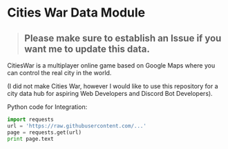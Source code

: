 # Cities War Data Module

> ## Please make sure to establish an Issue if you want me to update this data.

CitiesWar is a multiplayer online game based on Google Maps where you can control the real city in the world.

(I did not make Cities War, however I would like to use this repository for a city data hub for aspiring Web Developers and Discord Bot Developers).


Python code for Integration:

```py
import requests
url = 'https://raw.githubusercontent.com/...'
page = requests.get(url)
print page.text
```
